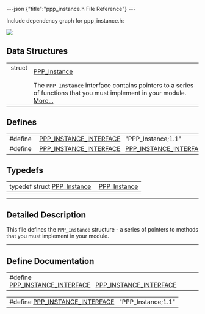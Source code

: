 ---json {"title":"ppp\_instance.h File Reference"} ---

Include dependency graph for ppp\_instance.h:

![](/docs/native-client/pepper_dev/c/ppp__instance_8h__incl.png)

Data Structures
---------------

<table><tbody><tr class="odd"><td style="text-align: right;">struct  </td><td><a href="/docs/native-client/pepper_dev/c/struct_p_p_p___instance__1__1/" class="el">PPP_Instance</a></td></tr><tr class="even"><td style="text-align: right;"> </td><td>The <code>PPP_Instance</code> interface contains pointers to a series of functions that you must implement in your module. <a href="/docs/native-client/pepper_dev/c/struct_p_p_p___instance__1__1#details">More...</a><br />
</td></tr></tbody></table>

Defines
-------

<table><tbody><tr class="odd"><td style="text-align: right;">#define </td><td><a href="/docs/native-client/pepper_dev/c/ppp__instance_8h#a0e284783d75d3b9a3c84a0feb39d7024" class="el">PPP_INSTANCE_INTERFACE</a>   "PPP_Instance;1.1"</td></tr><tr class="even"><td style="text-align: right;">#define </td><td><a href="/docs/native-client/pepper_dev/c/ppp__instance_8h#ae1a0f9616b76b6b42649565ed1081fc1" class="el">PPP_INSTANCE_INTERFACE</a>   <a href="/docs/native-client/pepper_dev/c/ppp__instance_8h#a0e284783d75d3b9a3c84a0feb39d7024" class="el">PPP_INSTANCE_INTERFACE</a></td></tr></tbody></table>

Typedefs
--------

<table><tbody><tr class="odd"><td style="text-align: right;">typedef struct <a href="/docs/native-client/pepper_dev/c/struct_p_p_p___instance__1__1/" class="el">PPP_Instance</a> </td><td><a href="/docs/native-client/pepper_dev/c/group___interfaces#ga3397638d116e4171368bf18fcb91ef11" class="el">PPP_Instance</a></td></tr></tbody></table>

------------------------------------------------------------------------

<span id="details" class="anchor" style="margin: 0;"></span>

Detailed Description
--------------------

This file defines the `PPP_Instance` structure - a series of pointers to methods that you must implement in your module.

------------------------------------------------------------------------

Define Documentation
--------------------

<span id="ae1a0f9616b76b6b42649565ed1081fc1" class="anchor" style="margin: 0;"></span>

<table><tbody><tr class="odd"><td>#define <a href="/docs/native-client/pepper_dev/c/ppp__instance_8h#ae1a0f9616b76b6b42649565ed1081fc1" class="el">PPP_INSTANCE_INTERFACE</a>   <a href="/docs/native-client/pepper_dev/c/ppp__instance_8h#a0e284783d75d3b9a3c84a0feb39d7024" class="el">PPP_INSTANCE_INTERFACE</a></td></tr></tbody></table>

<span id="a0e284783d75d3b9a3c84a0feb39d7024" class="anchor" style="margin: 0;"></span>

<table><tbody><tr class="odd"><td>#define <a href="/docs/native-client/pepper_dev/c/ppp__instance_8h#a0e284783d75d3b9a3c84a0feb39d7024" class="el">PPP_INSTANCE_INTERFACE</a>   "PPP_Instance;1.1"</td></tr></tbody></table>
